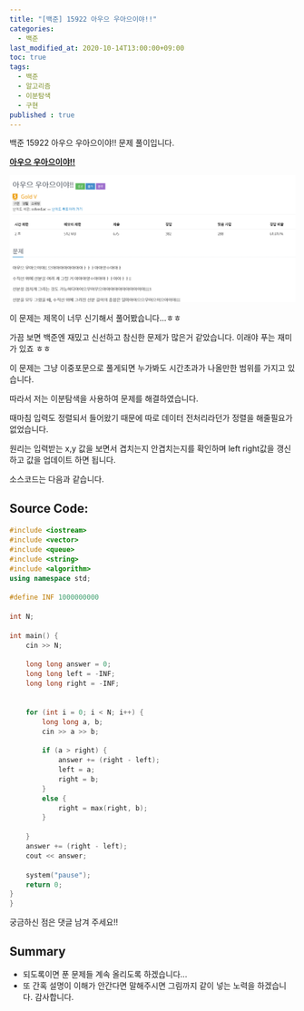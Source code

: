 ```yaml
---
title: "[백준] 15922 아우으 우아으이야!!"
categories: 
  - 백준
last_modified_at: 2020-10-14T13:00:00+09:00
toc: true
tags: 
  - 백준
  - 알고리즘
  - 이분탐색
  - 구현
published : true
---
```


백준 15922 아우으 우아으이야!! 문제 풀이입니다. 

**[아우으 우아으이야!!](https://www.acmicpc.net/problem/15922)**

![문제](/assets/images/백준/BOJ_15922.png)

이 문제는 제목이 너무 신기해서 풀어봤습니다...ㅎㅎ 

가끔 보면 백준엔 재밌고 신선하고 참신한 문제가 많은거 같았습니다. 이래야 푸는 재미가 있죠 ㅎㅎ 

이 문제는 그냥 이중포문으로 풀게되면 누가봐도 시간초과가 나올만한 범위를 가지고 있습니다. 

따라서 저는 이분탐색을 사용하여 문제를 해결하였습니다. 

때마침 입력도 정렬되서 들어왔기 때문에 따로 데이터 전처리라던가 정렬을 해줄필요가 없었습니다. 

원리는 입력받는 x,y 값을 보면서 겹치는지 안겹치는지를 확인하며 left right값을 갱신하고 값을 업데이트 하면 됩니다. 

소스코드는 다음과 같습니다. 

Source Code:
-----

```cpp
#include <iostream>
#include <vector>
#include <queue>
#include <string>
#include <algorithm>
using namespace std;

#define INF 1000000000

int N;

int main() {
	cin >> N;

	long long answer = 0;
	long long left = -INF;
	long long right = -INF;


	for (int i = 0; i < N; i++) {
		long long a, b;
		cin >> a >> b;

		if (a > right) {
			answer += (right - left);
			left = a;
			right = b;
		}
		else {
			right = max(right, b);
		}

	}
	answer += (right - left);
	cout << answer;

	system("pause");
	return 0;
}
}

```

궁금하신 점은 댓글 남겨 주세요!! 

## Summary 
- 되도록이면 푼 문제들 계속 올리도록 하겠습니다...
- 또 간혹 설명이 이해가 안간다면 말해주시면 그림까지 같이 넣는 노력을 하겠습니다. 감사합니다.